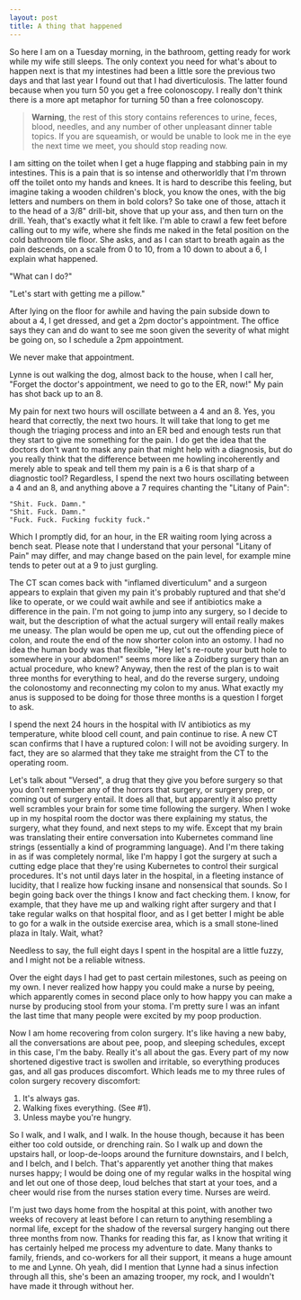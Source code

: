 ```yaml
---
layout: post
title: A thing that happened
---
```


So here I am on a Tuesday morning, in the bathroom, getting ready for work
while my wife still sleeps. The only context you need for what's about to
happen next is that my intestines had been a little sore the previous two
days and that last year I found out that I had diverticulosis. The latter
found because when you turn 50 you get a free colonoscopy. I really don't
think there is a more apt metaphor for turning 50 than a free colonoscopy.

> **Warning**, the rest of this story contains references to urine, feces,
> blood, needles, and any number of other unpleasant dinner table topics. If
> you are squeamish, or would be unable to look me in the eye the next time we
> meet, you should stop reading now.

I am sitting on the toilet when I get a huge flapping and stabbing pain in my
intestines. This is a pain that is so intense and otherworldly that I'm thrown
off the toilet onto my hands and knees. It is hard to describe this feeling,
but imagine taking a wooden children's block, you know the ones, with the big
letters and numbers on them in bold colors? So take one of those, attach it to
the head of a 3/8" drill-bit, shove that up your ass, and then turn on the
drill. Yeah, that's exactly what it felt like. I'm able to crawl a few
feet before calling out to my wife, where she finds me naked in the fetal
position on the cold bathroom tile floor. She asks, and as I can start to
breath again as the pain descends, on a scale from 0 to 10, from a 10 down to
about a 6, I explain what happened.

"What can I do?"

"Let's start with getting me a pillow."

After lying on the floor for awhile and having the pain subside down to about
a 4, I get dressed, and get a 2pm doctor's appointment. The office says they
can and do want to see me soon given the severity of what might be going on,
so I schedule a 2pm appointment.

We never make that appointment.

Lynne is out walking the dog, almost back to the house, when I call her,
"Forget the doctor's appointment, we need to go to the ER, now!" My pain has
shot back up to an 8.

My pain for next two hours will oscillate between a 4 and an 8. Yes, you heard
that correctly, the next two hours. It will take that long to get me though
the triaging process and into an ER bed and enough tests run that they start
to give me something for the pain. I do get the idea that the doctors don't
want to mask any pain that might help with a diagnosis, but do you really
think that the difference between me howling incoherently and merely able to
speak and tell them my pain is a 6 is that sharp of a diagnostic tool?
Regardless, I spend the next two hours oscillating between a 4 and an 8, and
anything above a 7 requires chanting the "Litany of Pain":

    "Shit. Fuck. Damn."
    "Shit. Fuck. Damn."
    "Fuck. Fuck. Fucking fuckity fuck."

Which I promptly did, for an hour, in the ER waiting room lying across a bench
seat. Please note that I understand that your personal "Litany of Pain" may differ,
and may change based on the pain level, for example mine tends to peter out at
a 9 to just gurgling.

The CT scan comes back with "inflamed diverticulum" and a surgeon appears to
explain that given my pain it's probably ruptured and that she'd like to
operate, or we could wait awhile and see if antibiotics make a difference in
the pain. I'm not going to jump into any surgery, so I decide to wait, but the
description of what the actual surgery will entail really makes me uneasy. The
plan would be open me up, cut out the offending piece of colon, and route the
end of the now shorter colon into an ostomy. I had no idea the human body was
that flexible, "Hey let's re-route your butt hole to somewhere in your
abdomen!" seems more like a Zoidberg surgery than an actual procedure, who
knew? Anyway, then the rest of the plan is to wait three months for everything
to heal, and do the reverse surgery, undoing the colonostomy and reconnecting
my colon to my anus. What exactly my anus is supposed to be doing for those
three months is a question I forget to ask.

I spend the next 24 hours in the hospital with IV antibiotics as my
temperature, white blood cell count, and pain continue to rise. A new CT scan
confirms that I have a ruptured colon: I will not be avoiding surgery. In
fact, they are so alarmed that they take me straight from the CT to the
operating room.

Let's talk about "Versed", a drug that they give you before surgery so that
you don't remember any of the horrors that surgery, or surgery prep, or coming
out of surgery entail. It does all that, but apparently it also pretty well
scrambles your brain for some time following the surgery. When I woke up in my
hospital room the doctor was there explaining my status, the surgery, what
they found, and next steps to my wife. Except that my brain was translating
their entire conversation into Kubernetes command line strings (essentially a
kind of programming language). And I'm there taking in as if was completely
normal, like I'm happy I got the surgery at such a cutting edge place that
they're using Kubernetes to control their surgical procedures. It's not until
days later in the hospital, in a fleeting instance of lucidity, that I realize
how fucking insane and nonsensical that sounds. So I begin going back over
the things I know and fact checking them. I know, for example, that they have
me up and walking right after surgery and that I take regular walks on that
hospital floor, and as I get better I might be able to go for a walk in the
outside exercise area, which is a small stone-lined plaza in Italy. Wait,
what?

Needless to say, the full eight days I spent in the hospital are a little
fuzzy, and I might not be a reliable witness.

Over the eight days I had get to past certain milestones, such as peeing on my
own. I never realized how happy you could make a nurse by peeing, which
apparently comes in second place only to how happy you can make a nurse by
producing stool from your stoma. I'm pretty sure I was an infant the last time
that many people were excited by my poop production.

Now I am home recovering from colon surgery. It's like having a new baby, all
the conversations are about pee, poop, and sleeping schedules, except in this
case, I'm the baby. Really it's all about the gas. Every part of my now
shortened digestive tract is swollen and irritable, so everything produces
gas, and all gas produces discomfort. Which leads me to my three rules of
colon surgery recovery discomfort:

  1. It's always gas.
  2. Walking fixes everything. (See #1).
  3. Unless maybe you're hungry.

So I walk, and I walk, and I walk. In the house though, because it has been
either too cold outside, or drenching rain. So I walk up and down the upstairs
hall, or loop-de-loops around the furniture downstairs, and I belch, and I
belch, and I belch. That's apparently yet another thing that makes nurses
happy; I would be doing one of my regular walks in the hospital wing and let out
one of those deep, loud belches that start at your toes, and a cheer would
rise from the nurses station every time. Nurses are weird.

I'm just two days home from the hospital at this point, with another two weeks
of recovery at least before I can return to anything resembling a normal life,
except for the shadow of the reversal surgery hanging out there three months
from now. Thanks for reading this far, as I know that writing it has certainly
helped me process my adventure to date. Many thanks to family, friends, and
co-workers for all their support, it means a huge amount to me and Lynne. Oh
yeah, did I mention that Lynne had a sinus infection through all this, she's
been an amazing trooper, my rock, and I wouldn't have made it through without
her.

<a href="https://brid.gy/publish/twitter"></a>
